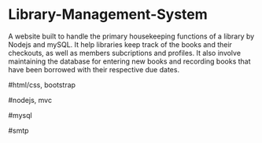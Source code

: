 # Library-Management-System
A website built to handle the primary housekeeping functions of a library by Nodejs and mySQL. 
It help libraries keep track of the books and their checkouts, as well as members subcriptions and profiles. It also involve maintaining the database for entering new books and recording books that have been borrowed with their respective due dates.

#html/css, bootstrap

#nodejs, mvc

#mysql

#smtp
